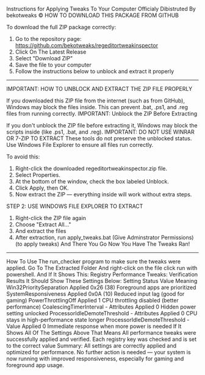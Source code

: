 Instructions for Applying Tweaks To Your Computer Officialy Dibistruted By bekotweaks ©
HOW TO DOWNLOAD THIS PACKAGE FROM GITHUB

To download the full ZIP package correctly:

1. Go to the repository page: https://github.com/bekotweaks/regeditortweakinspector
2. Click On The Latest Release
3. Select "Download ZIP"
4. Save the file to your computer
5. Follow the instructions below to unblock and extract it properly

------------------------------------------------------------------------------

IMPORTANT: HOW TO UNBLOCK AND EXTRACT THE ZIP FILE PROPERLY

If you downloaded this ZIP file from the internet (such as from GitHub), Windows may block the files inside. This can prevent .bat, .ps1, and .reg files from running correctly.
IMPORTANT: Unblock the ZIP Before Extracting

If you don't unblock the ZIP file before extracting it, Windows may block the scripts inside (like .ps1, .bat, and .reg).
IMPORTANT: DO NOT USE WINRAR OR 7-ZIP TO EXTRACT
These tools do not preserve the unblocked status. Use Windows File Explorer to ensure all files run correctly.

To avoid this:

1. Right-click the downloaded regeditortweakinspector.zip file.
2. Select Properties.
3. At the bottom of the window, check the box labeled Unblock.
4. Click Apply, then OK.
5. Now extract the ZIP — everything inside will work without extra steps.


STEP 2: USE WINDOWS FILE EXPLORER TO EXTRACT
1. Right-click the ZIP file again
2. Choose "Extract All..."
3. And extract the files
4. After extraction, run apply_tweaks.bat (Give Adminstrator Permissions) (to apply tweaks) And There You Go Now You Have The Tweaks Ran!

------------------------------------------------------------------------------

How To Use The run_checker program to make sure the tweaks were applied.
Go To The Extracted Folder And right-click on the file click run with powershell.
And If It Shows This: Registry Performance Tweaks: Verification Results
It Should Show These Settings Below:
Setting	Status	Value	Meaning
Win32PrioritySeparation	Applied	0x26 (38)	Foreground apps are prioritized
SystemResponsiveness	Applied	0x0A (10)	Reduced input lag (good for gaming)
PowerThrottlingOff	Applied	1	CPU throttling disabled (better performance)
CoalescingTimerInterval - Attributes	Applied	0	Hidden power setting unlocked
ProcessorIdleDemoteThreshold - Attributes	Applied	0	CPU stays in high-performance state longer
ProcessorIdleDemoteThreshold - Value	Applied	0	Immediate response when more power is needed
If It Shows All Of The Settings Above That Means
All performance tweaks were successfully applied and verified. Each registry key was checked and is set to the correct value
Summary:
All settings are correctly applied and optimized for performance.
No further action is needed — your system is now running with improved responsiveness, especially for gaming and foreground app usage.

